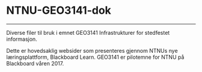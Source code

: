 # NTNU-GEO3141-dok

---

Diverse filer til bruk i emnet GEO3141 Infrastrukturer for stedfestet informasjon.

Dette er hovedsaklig websider som presenteres gjennom NTNUs nye læringsplattform, Blackboard Learn. GEO3141 er pilotemne for NTNU på Blackboard våren 2017.
